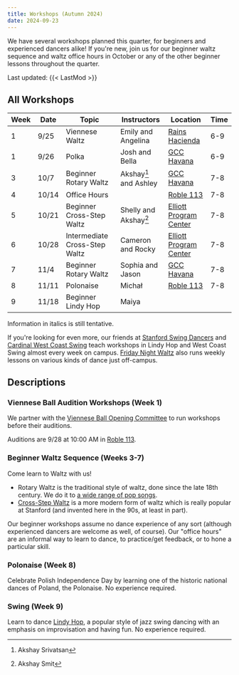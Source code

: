 ```yaml
---
title: Workshops (Autumn 2024)
date: 2024-09-23
---
```


We have several workshops planned this quarter, for beginners and experienced
dancers alike!  If you're new, join us for our beginner waltz sequence and
waltz office hours in October or any of the other beginner lessons throughout
the quarter.

<!--more-->

Last updated: {{< LastMod >}}

## All Workshops

| Week | Date  | Topic                         | Instructors           | Location                      | Time |
|------|-------|-------------------------------|-----------------------|-------------------------------|------|
| 1    | 9/25  | Viennese Waltz                | Emily and Angelina    | [Rains Hacienda][rains]       | 6-9  |
| 1    | 9/26  | Polka                         | Josh and Bella        | [GCC Havana][gcc]             | 6-9  |
| 3    | 10/7  | Beginner Rotary Waltz         | Akshay[^1] and Ashley | [GCC Havana][gcc]             | 7-8  |
| 4    | 10/14 | Office Hours                  |                       | [Roble 113][roble]            | 7-8  |
| 5    | 10/21 | Beginner Cross-Step Waltz     | Shelly and Akshay[^2] | [Elliott Program Center][epc] | 7-8  |
| 6    | 10/28 | Intermediate Cross-Step Waltz | Cameron and Rocky     | [Elliott Program Center][epc] | 7-8  |
| 7    | 11/4  | Beginner Rotary Waltz         | Sophia and Jason      | [GCC Havana][gcc]             | 7-8  |
| 8    | 11/11 | Polonaise                     | Michał                | [Roble 113][roble]            | 7-8  |
| 9    | 11/18 | Beginner Lindy Hop            | Maiya                 |                               |      |

[^1]: Akshay Srivatsan
[^2]: Akshay Smit

Information in italics is still tentative.

If you're looking for even more, our friends at [Stanford Swing Dancers][ssd]
and [Cardinal West Coast Swing][wcs] teach workshops in Lindy Hop and West
Coast Swing almost every week on campus. [Friday Night Waltz][fnw] also runs
weekly lessons on various kinds of dance just off-campus.

## Descriptions

### Viennese Ball Audition Workshops (Week 1)

We partner with the [Viennese Ball Opening
Committee](https://vienneseball.stanford.edu) to run workshops before their
auditions.

Auditions are 9/28 at 10:00 AM in [Roble 113][roble].

### Beginner Waltz Sequence (Weeks 3-7)

Come learn to Waltz with us!
* Rotary Waltz is the traditional style of waltz, done since the late 18th
century.  We do it to [a wide range of pop songs][lod-rotary].
* [Cross-Step Waltz][xstep] is a more modern form of waltz which is really
popular at Stanford (and invented here in the 90s, at least in part).

Our beginner workshops assume no dance experience of any sort (although
experienced dancers are welcome as well, of course).  Our "office hours" are an
informal way to learn to dance, to practice/get feedback, or to hone a
particular skill.

### Polonaise (Week 8)

Celebrate Polish Independence Day by learning one of the historic national
dances of Poland, the Polonaise.  No experience required.

### Swing (Week 9)

Learn to dance [Lindy Hop][lod-lindy], a popular style of jazz swing dancing
with an emphasis on improvisation and having fun.  No experience required.

[lod-rotary]: https://open.spotify.com/playlist/4sGCGgIXR28EQL3oOd1GO4
[lod-lindy]: https://www.libraryofdance.org/dances/lindy-hop/
[xstep]: https://socialdance.stanford.edu/syllabi/cross-step_waltz.htm
[epc]: /info/locations/#elliott-program-center
[roble]: /info/locations/#roble-gym
[gcc]: /info/locations/#graduate-community-center
[rains]: /info/locations/#rains-houses
[ssd]: https://swing.stanford.edu
[wcs]: https://www.facebook.com/cardinalswing/
[fnw]: http://fridaynightwaltz.com/
